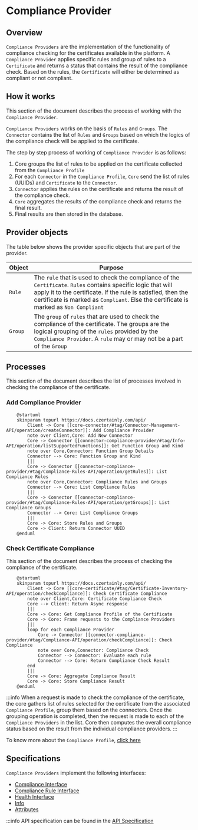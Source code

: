# Compliance Provider

## Overview

`Compliance Providers` are the implementation of the functionality of compliance checking for the certificates available in the platform. A `Compliance Provider` applies specific rules and group of rules to a `Certificate` and returns a status that contains the result of the compliance check. Based on the rules, the `Certificate` will either be determined as compliant or not compliant.

## How it works

This section of the document describes the process of working with the `Compliance Provider`.

`Compliance Providers` works on the basis of `Rules` and `Groups`. The `Connector` contains the list of `Rules` and `Groups` based on which the logics of the compliance check will be applied to the certificate.

The step by step process of working of `Compliance Provider` is as follows:
1. Core groups the list of rules to be applied on the certificate collected from the `Compliance Profile`
2. For each `Connector` in the `Compliance Profile`, `Core` send the list of rules (UUIDs) and `Certificate` to the `Connector`.
3. `Connector` applies the rules on the certificate and returns the result of the compliance check.
4. `Core` aggregates the results of the compliance check and returns the final result.
5. Final results are then stored in the database.


## Provider objects

The table below shows the provider specific objects that are part of the provider.

| Object | Purpose |
| -------- | --------- |
| `Rule` | The `rule` that is used to check the compliance of the `Certificate`. `Rules` contains specific logic that will apply it to the certificate. If the rule is satisfied, then the certificate is marked as `Compliant`. Else the certificate is marked as `Non Compliant`|
| `Group` | The `group` of `rules` that are used to check the compliance of the certificate. The groups are the logical grouping of the `rules` provided by the `Compliance Provider`. A `rule` may or may not be a part of the `Group`|

## Processes

This section of the document describes the list of processes involved in checking the compliance of the certificate.


### Add Compliance Provider


```plantuml
    @startuml
    skinparam topurl https://docs.czertainly.com/api/
        Client -> Core [[core-connector/#tag/Connector-Management-API/operation/createConnector]]: Add Compliance Provider
        note over Client,Core: Add New Connector
        Core -> Connector [[connector-compliance-provider/#tag/Info-API/operation/listSupportedFunctions]]: Get Function Group and Kind
        note over Core,Connector: Function Group Details
        Connector --> Core: Function Group and Kind
        |||
        Core -> Connector [[connector-compliance-provider/#tag/Compliance-Rules-API/operation/getRules]]: List Compliance Rules
        note over Core,Connector: Compliance Rules and Groups
        Connector --> Core: List Compliance Rules
        |||
        Core -> Connector [[connector-compliance-provider/#tag/Compliance-Rules-API/operation/getGroups]]: List Compliance Groups
        Connector --> Core: List Compliance Groups
        |||
        Core -> Core: Store Rules and Groups
        Core -> Client: Return Connector UUID
    @enduml
```

### Check Certificate Compliance

This section of the document describes the process of checking the compliance of the certificate.

```plantuml
    @startuml
    skinparam topurl https://docs.czertainly.com/api/
        Client -> Core [[core-certificate/#tag/Certificate-Inventory-API/operation/checkCompliance]]: Check Certificate Compliance
        note over Client,Core: Certificate Compliance Check
        Core --> Client: Return Async response
        |||
        Core -> Core: Get Compliance Profile of the Certificate
        Core -> Core: Frame requests to the Compliance Providers
        |||
        loop for each Compliance Provider
            Core -> Connector [[connector-compliance-provider/#tag/Compliance-API/operation/checkCompliance]]: Check Compliance
            note over Core,Connector: Compliance Check
            Connector --> Connector: Evaluate each rule
            Connector --> Core: Return Compliance Check Result
        end
        |||
        Core -> Core: Aggregate Compliance Result
        Core -> Core: Store Compliance Result
    @enduml
```


:::info
When a request is made to check the compliance of the certificate, the core gathers list of rules selected 
for the certificate from the associated `Compliance Profile`, 
group them based on the connectors. Once the grouping operation is completed, 
then the request is made to each of the `Compliance Providers` in the list. 
Core then computes the overall compliance status based on the result from the individual compliance providers.
:::

To know more about the `Compliance Profile`, [click here](../../concept-design/core-components/compliance-profile)


## Specifications

`Compliance Providers` implement the following interfaces:

- [Compliance Interface](https://github.com/3KeyCompany/CZERTAINLY-Interfaces/blob/develop/src/main/java/com/czertainly/api/interfaces/connector/ComplianceController.java)
- [Compliance Rule Interface](https://github.com/3KeyCompany/CZERTAINLY-Interfaces/blob/develop/src/main/java/com/czertainly/api/interfaces/connector/ComplianceRulesController.java)
- [Health Interface](https://github.com/3KeyCompany/CZERTAINLY-Interfaces/blob/develop/src/main/java/com/czertainly/api/interfaces/connector/HealthController.java)
- [Info](https://github.com/3KeyCompany/CZERTAINLY-Interfaces/blob/develop/src/main/java/com/czertainly/api/interfaces/connector/InfoController.java)
- [Attributes](https://github.com/3KeyCompany/CZERTAINLY-Interfaces/blob/develop/src/main/java/com/czertainly/api/interfaces/connector/AttributesController.java)

:::info
API specification can be found in the [API Specification](https://docs.czertainly.com/api/connector-compliance-provider/)